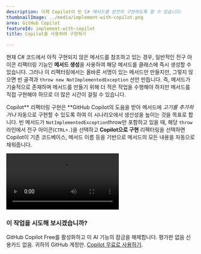 ```yaml
---
description: 이제 Copilot이 빈 C# 메서드를 완전히 구현하도록 할 수 있습니다.
thumbnailImage: ../media/implement-with-copilot.png
area: GitHub Copilot
featureId: implement-with-copilot
title: Copilot을 사용하여 구현하기

---
```



현재 C# 코드에서 아직 구현되지 않은 메서드를 참조하고 있는 경우, 일반적인 전구 아이콘 리팩터링 기능인 **메서드 생성**을 사용하여 해당 메서드를 클래스에 즉시 생성할 수 있습니다. 그러나 이 리팩터링에서는 올바른 서명이 있는 메서드만 만들지만, 그렇지 않으면 빈 골격과 `throw new NotImplementedException` 선만 만듭니다. 즉, 메서드가 기술적으로 존재하며 메서드를 만들기 위해 더 적은 작업을 수행해야 하지만 메서드를 직접 구현해야 하므로 더 많은 시간이 걸릴 수 있습니다.

Copilot** 리팩터링 구현은 **GitHub Copilot의 도움을 받아 메서드에 *고기를 추가하거나* 자동으로 구현할 수 있도록 하여 이 시나리오에서 생산성을 높이는 것을 목표로 합니다. 빈 메서드가 `NotImplementedException`throw만 포함하고 있을 때, 해당 `throw`라인에서 전구 아이콘(`CTRL+.`)을 선택하고 **Copilot으로 구현** 리팩터링을 선택하면 Copilot이 기존 코드베이스, 메서드 이름 등을 기반으로 메서드의 모든 내용을 자동으로 채워줍니다.

![Copilot을 사용하여 구현하기](../media/implement-with-copilot.mp4)

### 이 작업을 시도해 보시겠습니까?
GitHub Copilot Free를 활성화하고 이 AI 기능의 잠금을 해제합니다.
평가판 없음 신용카드 없음. 귀하의 GitHub 계정만. [Copilot 무료로 사용하기](https://github.com/settings/copilot).
